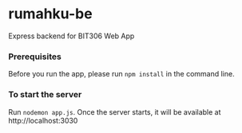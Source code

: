 # rumahku-be
Express backend for BIT306 Web App

### Prerequisites
Before you run the app, please run `npm install` in the command line. 

### To start the server
Run `nodemon app.js`. Once the server starts, it will be available at http://localhost:3030
